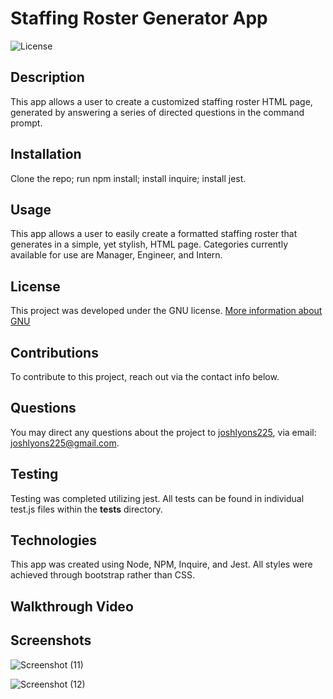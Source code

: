 
# Staffing Roster Generator App

![License](https://img.shields.io/badge/License-GNU-brightgreen)


## Description
This app allows a user to create a customized staffing roster HTML page, generated by answering a series of directed questions in the command prompt.


## Installation
Clone the repo; run npm install; install inquire; install jest.


## Usage
This app allows a user to easily create a formatted staffing roster that generates in a simple, yet stylish, HTML page. Categories currently available for use are Manager, Engineer, and Intern.


## License 
This project was developed under the GNU license.
[More information about GNU](https://opensource.org/licenses/GNU)


## Contributions
To contribute to this project, reach out via the contact info below.


## Questions
You may direct any questions about the project to [joshlyons225](https://github.com/joshlyons225), via email: [joshlyons225@gmail.com](mailto:joshlyons225@gmail.com).


## Testing
Testing was completed utilizing jest. All tests can be found in individual test.js files within the __tests__ directory.


## Technologies
This app was created using Node, NPM, Inquire, and Jest. All styles were achieved through bootstrap rather than CSS.


## Walkthrough Video



## Screenshots
![Screenshot (11)](https://user-images.githubusercontent.com/95392565/155908111-078bb55b-5b6a-4125-a0ef-25f3e456f5e8.png)

![Screenshot (12)](https://user-images.githubusercontent.com/95392565/155908116-f6bce691-f551-40c4-ad7f-c66fcb71b840.png)